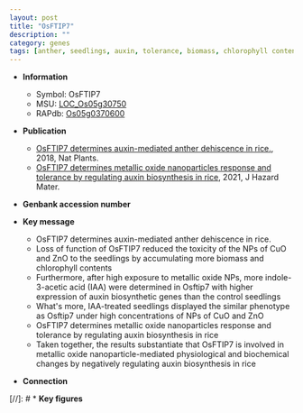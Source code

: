 ```yaml
---
layout: post
title: "OsFTIP7"
description: ""
category: genes
tags: [anther, seedlings, auxin, tolerance, biomass, chlorophyll content, auxin biosynthesis]
---
```


* **Information**  
    + Symbol: OsFTIP7  
    + MSU: [LOC_Os05g30750](http://rice.plantbiology.msu.edu/cgi-bin/ORF_infopage.cgi?orf=LOC_Os05g30750)  
    + RAPdb: [Os05g0370600](http://rapdb.dna.affrc.go.jp/viewer/gbrowse_details/irgsp1?name=Os05g0370600)  

* **Publication**  
    + [OsFTIP7 determines auxin-mediated anther dehiscence in rice.](http://www.ncbi.nlm.nih.gov/pubmed?term=OsFTIP7+determines+auxin-mediated+anther+dehiscence+in+rice.%5BTitle%5D), 2018, Nat Plants.
    + [OsFTIP7 determines metallic oxide nanoparticles response and tolerance by regulating auxin biosynthesis in rice](http://www.ncbi.nlm.nih.gov/pubmed?term=OsFTIP7+determines+metallic+oxide+nanoparticles+response+and+tolerance+by+regulating+auxin+biosynthesis+in+rice%5BTitle%5D), 2021, J Hazard Mater.

* **Genbank accession number**  

* **Key message**  
    + OsFTIP7 determines auxin-mediated anther dehiscence in rice.
    + Loss of function of OsFTIP7 reduced the toxicity of the NPs of CuO and ZnO to the seedlings by accumulating more biomass and chlorophyll contents
    + Furthermore, after high exposure to metallic oxide NPs, more indole-3-acetic acid (IAA) were determined in Osftip7 with higher expression of auxin biosynthetic genes than the control seedlings
    + What's more, IAA-treated seedlings displayed the similar phenotype as Osftip7 under high concentrations of NPs of CuO and ZnO
    + OsFTIP7 determines metallic oxide nanoparticles response and tolerance by regulating auxin biosynthesis in rice
    + Taken together, the results substantiate that OsFTIP7 is involved in metallic oxide nanoparticle-mediated physiological and biochemical changes by negatively regulating auxin biosynthesis in rice

* **Connection**  

[//]: # * **Key figures**  


